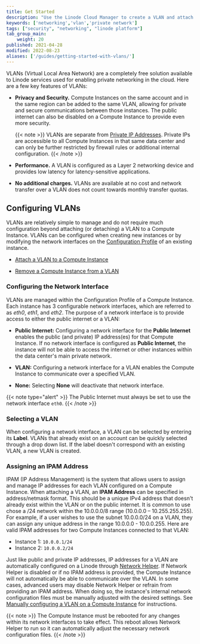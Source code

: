 ```yaml
---
title: Get Started
description: "Use the Linode Cloud Manager to create a VLAN and attach a Compute Instance to it. When a Compute Instance is attached to a VLAN and configured, it has access to the VLAN's secure and private network."
keywords: ['networking','vlan','private network']
tags: ["security", "networking", "linode platform"]
tab_group_main:
    weight: 20
published: 2021-04-28
modified: 2022-08-23
aliases: ['/guides/getting-started-with-vlans/']
---
```


VLANs (Virtual Local Area Network) are a completely free solution available to Linode services used for enabling private networking in the cloud. Here are a few key features of VLANs:

- **Privacy and Security.** Compute Instances on the same account and in the same region can be added to the same VLAN, allowing for private and secure communications between those instances. The public internet can also be disabled on a Compute Instance to provide even more security.

    {{< note >}}
    VLANs are separate from [Private IP Addresses](/docs/guides/managing-ip-addresses/#types-of-ip-addresses). Private IPs are accessible to all Compute Instances in that same data center and can only be further restricted by firewall rules or additional internal configuration.
    {{< /note >}}

- **Performance.** A VLAN is configured as a Layer 2 networking device and provides low latency for latency-sensitive applications.

- **No additional charges.** VLANs are available at no cost and network transfer over a VLAN does not count towards monthly transfer quotas.

## Configuring VLANs

VLANs are relatively simple to manage and do not require much configuration beyond attaching (or detaching) a VLAN to a Compute Instance. VLANs can be configured when creating new instances or by modifying the network interfaces on the [Configuration Profile](/docs/guides/linode-configuration-profiles/) of an existing instance.

- [Attach a VLAN to a Compute Instance](/docs/products/networking/vlans/guides/attach-to-compute-instance/)

- [Remove a Compute Instance from a VLAN](/docs/products/networking/vlans/guides/remove-a-compute-instance/)

### Configuring the Network Interface

VLANs are managed within the Configuration Profile of a Compute Instance. Each instance has 3 configurable network interfaces, which are referred to as *eth0*, *eth1*, and *eth2*. The purpose of a network interface is to provide access to either the public internet or a VLAN:

- **Public Internet:** Configuring a network interface for the **Public Internet** enables the public (and private) IP address(es) for that Compute Instance. If no network interface is configured as **Public Internet**, the instance will not be able to access the internet or other instances within the data center's main private network.

- **VLAN:** Configuring a network interface for a VLAN enables the Compute Instance to communicate over a specified VLAN.

- **None:** Selecting **None** will deactivate that network interface.

{{< note type="alert" >}}
The Public Internet must always be set to use the network interface `eth0`.
{{< /note >}}

### Selecting a VLAN

When configuring a network interface, a VLAN can be selected by entering its **Label**. VLANs that already exist on an account can be quickly selected through a drop down list. If the label doesn't correspond with an existing VLAN, a new VLAN is created.

### Assigning an IPAM Address

IPAM (IP Address Management) is the system that allows users to assign and manage IP addresses for each VLAN configured on a Compute Instance. When attaching a VLAN, an **IPAM Address** can be specified in address/netmask format. This should be a unique IPv4 address that doesn't already exist within the VLAN or on the public internet. It is common to use chose a /24 network within the 10.0.0.0/8 range (10.0.0.0 – 10.255.255.255). For example, if a user wishes to use the subnet 10.0.0.0/24 on a VLAN, they can assign any unique address in the range 10.0.0.0 - 10.0.0.255. Here are valid IPAM addresses for two Compute Instances connected to that VLAN:

- Instance 1: `10.0.0.1/24`
- Instance 2: `10.0.0.2/24`

Just like public and private IP addresses, IP addresses for a VLAN are automatically configured on a Linode through [Network Helper](/docs/guides/network-helper/). If Network Helper is disabled or if no IPAM address is provided, the Compute Instance will not automatically be able to communicate over the VLAN. In some cases, advanced users may disable Network Helper or refrain from providing an IPAM address. When doing so, the instance's internal network configuration files must be manually adjusted with the desired settings. See [Manually configuring a VLAN on a Compute Instance](/docs/products/networking/vlans/guides/manually-configuring-a-vlan/) for instructions.

{{< note >}}
The Compute Instance must be rebooted for any changes within its network interfaces to take effect. This reboot allows Network Helper to run so it can automatically adjust the necessary network configuration files.
{{< /note >}}
